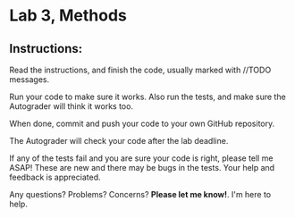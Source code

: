 # Lab 3, Methods 

## Instructions:

Read the instructions, and finish the code, usually marked with //TODO messages. 

Run your code to make sure it works. Also run the tests, and make sure the Autograder will think it works too.

When done, commit and push your code to your own GitHub repository.

The Autograder will check your code after the lab deadline.  

If any of the tests fail and you are sure your code is right, please tell me ASAP! 
These are new and there may be bugs in the tests. Your help and feedback is appreciated.

Any questions? Problems? Concerns? **Please let me know!**. I'm here to help. 
